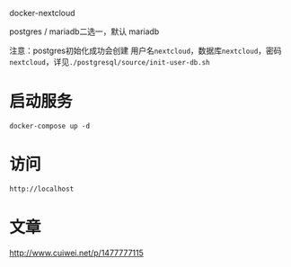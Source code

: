 docker-nextcloud

postgres / mariadb二选一，默认 mariadb

注意：postgres初始化成功会创建 用户名`nextcloud`，数据库`nextcloud`，密码`nextcloud`，详见`./postgresql/source/init-user-db.sh`

# 启动服务
```
docker-compose up -d
```
# 访问
```
http://localhost
```

# 文章
http://www.cuiwei.net/p/1477777115